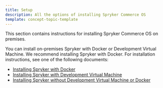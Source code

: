 ```yaml
---
title: Setup
description: All the options of installing Spryker Commerce OS
template: concept-topic-template
---
```


This section contains instructions for installing Spryker Commerce OS on premises.

You can install on-premises Spryker with Docker or Development Virtual Machine. We recommend installing Spryker with Docker. For installation instructions, see one of the following documents:

* [Installing Spryker with Docker](/docs/scos/dev/setup/installing-spryker-with-docker/installing-spryker-with-docker.html)
* [Installing Spryker with Development Virtual Machine](/docs/scos/dev/setup/installing-spryker-with-development-virtual-machine/installing-spryker-with-development-virtual-machine.html)
* [Installing Spryker without Development Virtual Machine or Docker](/docs/scos/dev/setup/installing-spryker-without-development-virtual-machine-or-docker.html)
